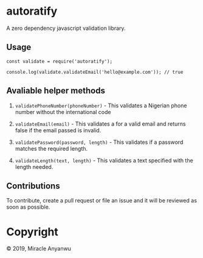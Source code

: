 # autoratify

A zero dependency javascript validation library.

## Usage

`const validate = require('autoratify');`

`console.log(validate.validateEmail('hello@example.com')); // true`

## Avaliable helper methods

1. `validatePhoneNumber(phoneNumber)` - This validates a Nigerian phone number without the international code

2. `validateEmail(email)` - This validates a for a valid email and returns false if the email passed is invalid.

3. `validatePassword(password, length)` - This validates if a password matches the required length.

4. `validateLength(text, length)` - This validates a text specified with the length needed.

## Contributions

To contribute, create a pull request or file an issue and it will be reviewed as soon as possible.

# Copyright

&copy; 2019, Miracle Anyanwu
